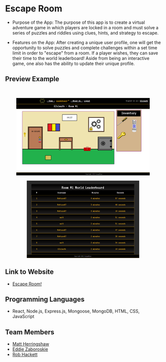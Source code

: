 # Escape Room

* Purpose of the App: The purpose of this app is to create a virtual adventure game in which players are locked in a room and must solve a series of puzzles and riddles using clues, hints, and strategy to escape.


* Features on the App: After creating a unique user profile, one will get the opportunity to solve puzzles and complete challenges within a set time limit in order to "escape" from a room.  If a player wishes, they can save their time to the world leaderboard! Aside from being an interactive game, one also has the ability to update their unique profile. 

## Preview Example
![]()
<p align="center">
    <img src="/client/src/images/EscapeRoom1.PNG" width="auto" height="250px">
</p>

<p align="center">
    <img src="/client/src/images/EscapeRoom2.PNG" width="auto" height="250px">
</p>

## Link to Website
* [Escape Room!](www.remescape.com)

## Programming Languages
* React, Node.js, Express.js, Mongoose, MongoDB, HTML, CSS, JavaScript

## Team Members
- [Matt Herringshaw](https://github.com/MattHerringshaw1) 
- [Eddie Zaboroskie](https://github.com/ezaboroskie) 
- [Rob Hackett](https://github.com/Robhack623) 
